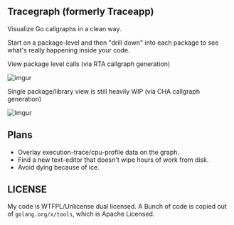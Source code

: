 Tracegraph (formerly Traceapp)
------

Visualize Go callgraphs in a clean way.

Start on a package-level and then "drill down" into each package to see
what's really happening inside your code.

View package level calls (via RTA callgraph generation)

![imgur](http://i.imgur.com/ywjJs9A.png)

Single package/library view is still heavily WIP (via CHA callgraph generation)

![Imgur](http://i.imgur.com/4MUStOX.jpg)

Plans
-----
- Overlay execution-trace/cpu-profile data on the graph.
- Find a new text-editor that doesn't wipe hours of work from disk.
- Avoid dying because of ice.

LICENSE
-----
My code is WTFPL/Unlicense dual licensed. A Bunch of code is copied out of `golang.org/x/tools`,
which is Apache Licensed.

